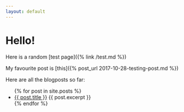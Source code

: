 ```yaml
---
layout: default
---
```


# Hello!

Here is a random [test page]({% link /test.md %})

My favourite post is [this]({% post_url 2017-10-28-testing-post.md %})

Here are all the blogposts so far:

<ul>
    {% for post in site.posts %}
    <li>
        <a href="{{ site.baseurl }}/{{ post.url }}">{{ post.title }}</a>
        {{ post.excerpt }}
    </li>
    {% endfor %}
</ul>